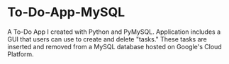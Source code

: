 # To-Do-App-MySQL
A To-Do App I created with Python and PyMySQL. Application includes a GUI that users can use to create and delete "tasks." These tasks are inserted and removed from a MySQL database hosted on Google's Cloud Platform.
